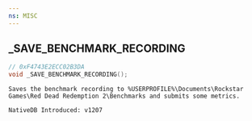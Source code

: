 ```yaml
---
ns: MISC
---
```

## _SAVE_BENCHMARK_RECORDING

```c
// 0xF4743E2ECC02B3DA
void _SAVE_BENCHMARK_RECORDING();
```

```
Saves the benchmark recording to %USERPROFILE%\Documents\Rockstar Games\Red Dead Redemption 2\Benchmarks and submits some metrics.

NativeDB Introduced: v1207
```

